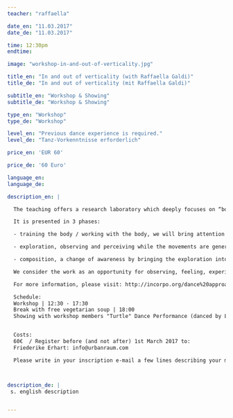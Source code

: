 ```yaml
---
teacher: "raffaella"

date_en: "11.03.2017"
date_de: "11.03.2017"

time: 12:30pm
endtime:

image: "workshop-in-and-out-of-verticality.jpg"

title_en: "In and out of verticality (with Raffaella Galdi)"
title_de: "In and out of verticality (mit Raffaella Galdi)"

subtitle_en: "Workshop & Showing"
subtitle_de: "Workshop & Showing"

type_en: "Workshop"
type_de: "Workshop"

level_en: "Previous dance experience is required."
level_de: "Tanz-Vorkenntnisse erforderlich"

price_en: 'EUR 60'  

price_de: '60 Euro'

language_en:
language_de:

description_en: |

  The teaching offers a research laboratory which deeply focuses on “body weight shift - in and out of verticality”.

  It is presented in 3 phases:    

  - training the body / working with the body, we will bring attention and awareness to the bone structure, its natural alignment and articulations  

  -	exploration, observing and perceiving while the movements are generated. Transferring the weight creates an ongoing motion, an ongoing transition in which being into a vertical axis and being out of it is constantly alternating  

  -	composition, a change of awareness by bringing the exploration into taking a decision, selecting, proposing movements. Finding the connection and transition between them, together.  

  We consider the work as an opportunity for observing, feeling, experiencing, exchanging, confronting and dancing with joy.

  For more information, please visit: http://incorpo.org/dance%20approach/workshop.html

  Schedule:  
  Workshop | 12:30 - 17:30  
  Break with free vegetarian soup | 18:00  
  Showing with workshop members "Turtle" Dance Performance (danced by Laura Giuntoli and Lina Kukulis)| 19:30     


  Costs:  
  60€  / Register before (and not after) 1st March 2017 to:  
  Friederike Erhart: info@urbanraum.com  

  Please write in your inscription e-mail a few lines describing your motivation and intentions regarding the work.



description_de: |
 s. english description


---
```

